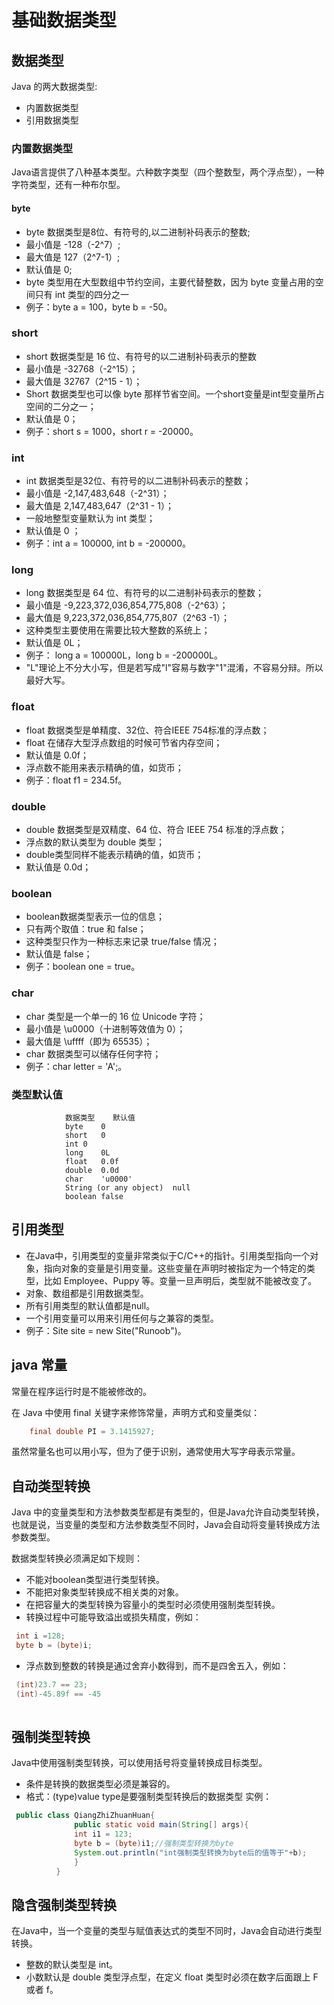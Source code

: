 # 基础数据类型
## 数据类型
Java 的两大数据类型:
+ 内置数据类型
+ 引用数据类型

### 内置数据类型
Java语言提供了八种基本类型。六种数字类型（四个整数型，两个浮点型），一种字符类型，还有一种布尔型。

#### byte
+ byte 数据类型是8位、有符号的,以二进制补码表示的整数;
+ 最小值是 -128（-2^7）;
+ 最大值是 127（2^7-1）;
+ 默认值是 0;
+ byte 类型用在大型数组中节约空间，主要代替整数，因为 byte 变量占用的空间只有 int 类型的四分之一
+ 例子：byte a = 100，byte b = -50。

### short
+ short 数据类型是 16 位、有符号的以二进制补码表示的整数
+ 最小值是 -32768（-2^15）；
+ 最大值是 32767（2^15 - 1）；
+ Short 数据类型也可以像 byte 那样节省空间。一个short变量是int型变量所占空间的二分之一；
+ 默认值是 0；
+ 例子：short s = 1000，short r = -20000。

### int
+ int 数据类型是32位、有符号的以二进制补码表示的整数；
+ 最小值是 -2,147,483,648（-2^31）；
+ 最大值是 2,147,483,647（2^31 - 1）；
+ 一般地整型变量默认为 int 类型；
+ 默认值是 0 ；
+ 例子：int a = 100000, int b = -200000。

### long
+ long 数据类型是 64 位、有符号的以二进制补码表示的整数；
+ 最小值是 -9,223,372,036,854,775,808（-2^63）；
+ 最大值是 9,223,372,036,854,775,807（2^63 -1）；
+ 这种类型主要使用在需要比较大整数的系统上；
+ 默认值是 0L；
+ 例子： long a = 100000L，long b = -200000L。
+ "L"理论上不分大小写，但是若写成"l"容易与数字"1"混淆，不容易分辩。所以最好大写。

### float
+ float 数据类型是单精度、32位、符合IEEE 754标准的浮点数；
+ float 在储存大型浮点数组的时候可节省内存空间；
+ 默认值是 0.0f；
+ 浮点数不能用来表示精确的值，如货币；
+ 例子：float f1 = 234.5f。 

### double
+ double 数据类型是双精度、64 位、符合 IEEE 754 标准的浮点数；
+ 浮点数的默认类型为 double 类型；
+ double类型同样不能表示精确的值，如货币；
+ 默认值是 0.0d；

### boolean
+ boolean数据类型表示一位的信息；
+ 只有两个取值：true 和 false；
+ 这种类型只作为一种标志来记录 true/false 情况；
+ 默认值是 false；
+ 例子：boolean one = true。

### char
+ char 类型是一个单一的 16 位 Unicode 字符；
+ 最小值是 \u0000（十进制等效值为 0）；
+ 最大值是 \uffff（即为 65535）；
+ char 数据类型可以储存任何字符；
+ 例子：char letter = 'A';。

### 类型默认值
                数据类型	默认值
                byte	0
                short	0
                int	0
                long	0L
                float	0.0f
                double	0.0d
                char	'u0000'
                String (or any object)	null
                boolean	false

## 引用类型
+ 在Java中，引用类型的变量非常类似于C/C++的指针。引用类型指向一个对象，指向对象的变量是引用变量。这些变量在声明时被指定为一个特定的类型，比如 Employee、Puppy 等。变量一旦声明后，类型就不能被改变了。
+ 对象、数组都是引用数据类型。
+ 所有引用类型的默认值都是null。
+ 一个引用变量可以用来引用任何与之兼容的类型。
+ 例子：Site site = new Site("Runoob")。

## java 常量
常量在程序运行时是不能被修改的。

在 Java 中使用 final 关键字来修饰常量，声明方式和变量类似：
```java
    final double PI = 3.1415927;
```

虽然常量名也可以用小写，但为了便于识别，通常使用大写字母表示常量。

## 自动类型转换
Java 中的变量类型和方法参数类型都是有类型的，但是Java允许自动类型转换，也就是说，当变量的类型和方法参数类型不同时，Java会自动将变量转换成方法参数类型。

数据类型转换必须满足如下规则： 
+ 不能对boolean类型进行类型转换。
+ 不能把对象类型转换成不相关类的对象。 
+ 在把容量大的类型转换为容量小的类型时必须使用强制类型转换。 
+ 转换过程中可能导致溢出或损失精度，例如：
```java  
 int i =128;   
 byte b = (byte)i;          
```

+ 浮点数到整数的转换是通过舍弃小数得到，而不是四舍五入，例如：
```java 
 (int)23.7 == 23;		
 (int)-45.89f == -45
         
```

## 强制类型转换
Java中使用强制类型转换，可以使用括号将变量转换成目标类型。 
+ 条件是转换的数据类型必须是兼容的。 
+ 格式：(type)value type是要强制类型转换后的数据类型 实例：
```java
 public class QiangZhiZhuanHuan{
              public static void main(String[] args){
              int i1 = 123;
              byte b = (byte)i1;//强制类型转换为byte
              System.out.println("int强制类型转换为byte后的值等于"+b);
              }
          }
```

## 隐含强制类型转换
在Java中，当一个变量的类型与赋值表达式的类型不同时，Java会自动进行类型转换。
+ 整数的默认类型是 int。 
+ 小数默认是 double 类型浮点型，在定义 float 类型时必须在数字后面跟上 F 或者 f。